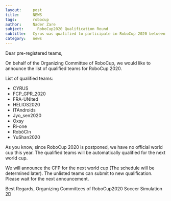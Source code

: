 ```yaml
---
layout:     post
title:      NEWS
tags: 		robocup
author:     Nader Zare
subject:      RoboCup2020 Qualification Round
subtitle:  	Cyrus was qualified to participate in RoboCup 2020 between 10 best teams.
category:   news
---
```

Dear pre-registered teams,

On behalf of the Organizing Committee of RoboCup, we would like to announce the list of qualified teams for RoboCup 2020.

List of qualified teams:

- CYRUS
- FCP_GPR_2020
- FRA-UNIted
- HELIOS2020
- ITAndroids
- Jyo_sen2020
- Oxsy
- Ri-one
- RobôCIn
- YuShan2020


As you know, since RoboCup 2020 is postponed, we have no official world cup this year.
The qualified teams will be automatically qualified for the next world cup.

We will announce the CFP for the next world cup (The schedule will be determined later).
The unlisted teams can submit to new qualification.
Please wait for the next announcement.

Best Regards,
Organizing Committees of RoboCup2020 Soccer Simulation 2D

